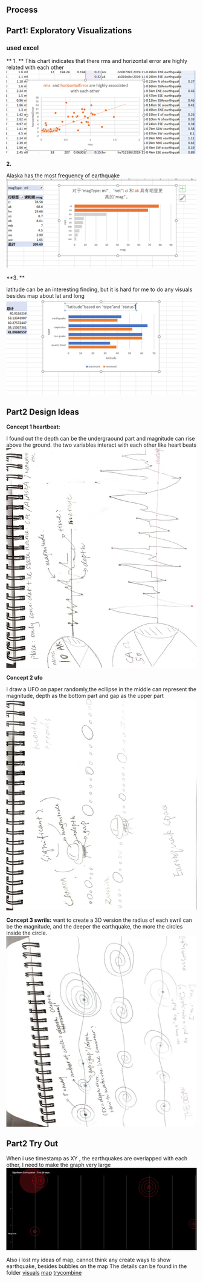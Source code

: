 ## Process

## Part1: Exploratory Visualizations
### used excel
** 1. **
This chart indicates that there rms and horizontal error are highly related with each other
![0](https://github.com/tongtongluu/dvia-2019/blob/master/3.mapping-space/process/explo1.png)

**2.**

Alaska has the most frequency of earthquake
![0](https://github.com/tongtongluu/dvia-2019/blob/master/3.mapping-space/process/explo2.png)

**3. **

latitude can be an interesting finding, but it is hard for me to do any visuals besides map about lat and long
![0](https://github.com/tongtongluu/dvia-2019/blob/master/3.mapping-space/process/explo3.png)



## Part2 Design Ideas

**Concept 1 heartbeat:**

I found out the depth can be the undergraound part and magnitude can rise above the ground. the two variables interact with each other like heart beats
![0](https://github.com/tongtongluu/dvia-2019/blob/master/3.mapping-space/process/d1.png)

**Concept 2 ufo**

I draw a UFO on paper randomly,the ecllipse in the middle can represent the magnitude, depth as the bottom part and gap as the upper part
![0](https://github.com/tongtongluu/dvia-2019/blob/master/3.mapping-space/process/d2.png)

**Concept 3 swrils:**
want to create a 3D version
the radius of each swril can be the magnitude, and the deeper the earthquake, the more the circles inside the circle.
![0](https://github.com/tongtongluu/dvia-2019/blob/master/3.mapping-space/process/d3.png)

## Part2 Try Out
When i use timestamp as XY , the earthquakes are overlapped with each other, I need to make the graph very large
![0](https://github.com/tongtongluu/dvia-2019/blob/master/3.mapping-space/process/trys.png)

Also i lost my ideas of map, cannot think any create ways to show earthquake, besides bubbles on the map
The details can be found in the folder 
[visuals](https://github.com/tongtongluu/dvia-2019/blob/master/3.mapping-space/project/1_tryGraph)
[map](https://github.com/tongtongluu/dvia-2019/blob/master/3.mapping-space/project/2_tryMap)
[trycombine](https://github.com/tongtongluu/dvia-2019/blob/master/3.mapping-space/project/3_tryCombine)



